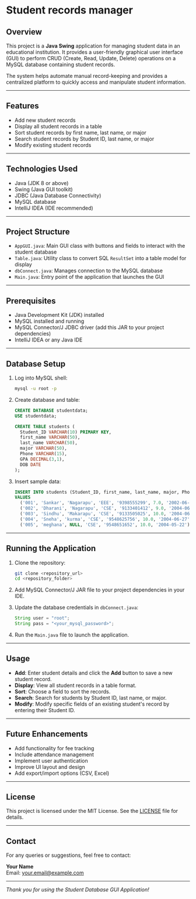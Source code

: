# Student records manager

## Overview

This project is a **Java Swing** application for managing student data in an educational institution. It provides a user-friendly graphical user interface (GUI) to perform CRUD (Create, Read, Update, Delete) operations on a MySQL database containing student records.

The system helps automate manual record-keeping and provides a centralized platform to quickly access and manipulate student information.

---

## Features

- Add new student records
- Display all student records in a table
- Sort student records by first name, last name, or major
- Search student records by Student ID, last name, or major
- Modify existing student records

---

## Technologies Used

- Java (JDK 8 or above)
- Swing (Java GUI toolkit)
- JDBC (Java Database Connectivity)
- MySQL database
- IntelliJ IDEA (IDE recommended)

---

## Project Structure

- `AppGUI.java`: Main GUI class with buttons and fields to interact with the student database
- `Table.java`: Utility class to convert SQL `ResultSet` into a table model for display
- `dbConnect.java`: Manages connection to the MySQL database
- `Main.java`: Entry point of the application that launches the GUI

---

## Prerequisites

- Java Development Kit (JDK) installed
- MySQL installed and running
- MySQL Connector/J JDBC driver (add this JAR to your project dependencies)
- IntelliJ IDEA or any Java IDE

---

## Database Setup

1. Log into MySQL shell:

    ```bash
    mysql -u root -p
    ```

2. Create database and table:

    ```sql
    CREATE DATABASE studentdata;
    USE studentdata;

    CREATE TABLE students (
      Student_ID VARCHAR(10) PRIMARY KEY,
      first_name VARCHAR(50),
      last_name VARCHAR(50),
      major VARCHAR(50),
      Phone VARCHAR(15),
      GPA DECIMAL(3,1),
      DOB DATE
    );
    ```

3. Insert sample data:

    ```sql
    INSERT INTO students (Student_ID, first_name, last_name, major, Phone, GPA, DOB)
    VALUES 
      ('001', 'Sankar', 'Nagarapu', 'EEE', '9398555299', 7.0, '2002-06-24'),
      ('002', 'Dharani', 'Nagarapu', 'CSE', '9133401412', 9.0, '2004-06-05'),
      ('003', 'Sindhu', 'Makarapu', 'CSE', '9133505025', 10.0, '2004-06-25'),
      ('004', 'Sneha', 'kurma', 'CSE', '9548625756', 10.0, '2004-06-27'),
      ('005', 'meghana', NULL, 'CSE', '9548651652', 10.0, '2004-05-22');
    ```

---

## Running the Application

1. Clone the repository:

    ```bash
    git clone <repository_url>
    cd <repository_folder>
    ```

2. Add MySQL Connector/J JAR file to your project dependencies in your IDE.

3. Update the database credentials in `dbConnect.java`:

    ```java
    String user = "root";
    String pass = "<your_mysql_password>";
    ```

4. Run the `Main.java` file to launch the application.

---

## Usage

- **Add**: Enter student details and click the **Add** button to save a new student record.
- **Display**: View all student records in a table format.
- **Sort**: Choose a field to sort the records.
- **Search**: Search for students by Student ID, last name, or major.
- **Modify**: Modify specific fields of an existing student's record by entering their Student ID.

---

## Future Enhancements

- Add functionality for fee tracking
- Include attendance management
- Implement user authentication
- Improve UI layout and design
- Add export/import options (CSV, Excel)

---

## License

This project is licensed under the MIT License. See the [LICENSE](LICENSE) file for details.

---

## Contact

For any queries or suggestions, feel free to contact:

**Your Name**  
Email: your.email@example.com

---

*Thank you for using the Student Database GUI Application!*
